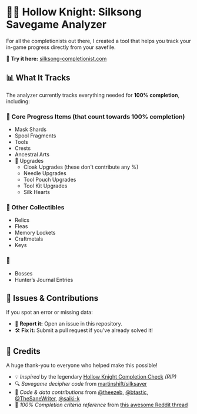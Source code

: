 # 🧵🎵 Hollow Knight: Silksong Savegame Analyzer

For all the completionists out there, I created a tool that helps you track your in-game progress directly from your savefile.

🔗 **Try it here:** [silksong-completionist.com](https://silksong-completionist.com/)


## 📊 What It Tracks

The analyzer currently tracks everything needed for **100% completion**, including:

### 🧩 Core Progress Items (that count towards **100% completion**)
- Mask Shards
- Spool Fragments
- Tools
- Crests
- Ancestral Arts
- 🧰 Upgrades
	- Cloak Upgrades (these don't contribute any %)
	- Needle Upgrades
	- Tool Pouch Upgrades
	- Tool Kit Upgrades
	- Silk Hearts

### 💎 Other Collectibles
- Relics
- Fleas
- Memory Lockets
- Craftmetals
- Keys

### 👑
- Bosses
- Hunter’s Journal Entries


## 🐞 Issues & Contributions

If you spot an error or missing data:

- 🐛 **Report it:** Open an issue in this repository.
- 🛠️ **Fix it:** Submit a pull request if you’ve already solved it!


## 💖 Credits

A huge thank-you to everyone who helped make this possible!

- 💡 *Inspired* by the legendary [Hollow Knight Completion Check](https://reznormichael.github.io/hollow-knight-completion-check/) *(RIP)*  
- 🔍 *Savegame decipher code* from [martinshift/silksaver](https://martinshift.github.io/silksaver/)  
- 🧠 *Code & data contributions* from [@theezeb](https://github.com/theezeb), [@btastic](https://github.com/btastic), [@TheSaneWriter](https://github.com/TheSaneWriter), [@saiki-k](https://github.com/saiki-k)  
- 📜 *100% Completion criteria reference* from [this awesome Reddit thread](https://www.reddit.com/r/Silksong/comments/1ng54do/list_of_requirements_to_get_100_completion/)

